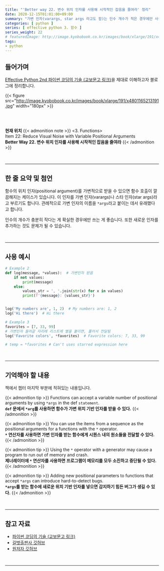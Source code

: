 ```yaml
---
title: "'Better way 22. 변수 위치 인자를 사용해 시작적인 잡음을 줄여라' 정리"
date: 2020-12-15T01:01:00+09:00
summary: "가변 인자(varargs, star args 라고도 함)는 인수 개수가 적은 경우에만 사용합시다."
categories: [ python ]
series: [ effective python 3. 함수 ]
series_weight: 22
# featuredImage: http://image.kyobobook.co.kr/images/book/xlarge/191/x4801165213191.jpg
tags:
- python
---
```


## 들어가며

[Effective Python 2nd 파이썬 코딩의 기술 (교보문고 링크)](http://digital.kyobobook.co.kr/digital/ebook/ebookDetail.ink?selectedLargeCategory=001&barcode=4801165213191&orderClick=LEH&Kc=)을 제대로 이해하고자 블로그에 정리합니다.

{{< figure src="http://image.kyobobook.co.kr/images/book/xlarge/191/x4801165213191.jpg" width="180px" >}}

<br/>
<br/>

**현재 위치**
{{< admonition note >}}
<3. Functions>  
Item 22: Reduce Visual Noise with Variable Positional Arguments  
**Better Way 22. 변수 위치 인자를 사용해 시작적인 잡음을 줄여라**
{{< /admonition >}}


<br/>

---


## 한 줄 요약 및 첨언

함수의 위치 인자(positional argument)를 가변적으로 받을 수 있으면 함수 호출이 깔끔해지는 케이스가 있습니다. 이 인자를 가변 인자(varargs)나 스타 인자(star args)라고 부르기도 합니다. 관례적으로 가변 인자의 이름을 `*args`라고 붙이는 데서 유래했다고 합니다.

인수의 개수가 충분히 작다는 게 확실한 경우에만 쓰는 게 좋습니다. 또한 새로운 인자를 추가하는 것도 문제가 될 수 있습니다.

<br/>

---

## 사용 예시

```python
# Example 2
def log(message, *values):  # 가변인자 받음
    if not values:
        print(message)
    else:
        values_str = ', '.join(str(x) for x in values)
        print(f'{message}: {values_str}')


log('My numbers are', 1, 2)  # My numbers are: 1, 2
log('Hi there')  # Hi there

# Example 3
favorites = [7, 33, 99]
# 가변인자 들어갈 자리에 리스트에 별을 붙이면, 풀어서 전달됨
log('Favorite colors', *favorites)  # Favorite colors: 7, 33, 99

# temp = *favorites # Can't uses starred expression here
```


<br/>

---

## 기억해야 할 내용

책에서 챕터 마지막 부분에 적혀있는 내용입니다.

{{< admonition tip >}}
Functions can accept a variable number of positional arguments by using `*args` in the def `statement`.  
**`def` 문에서 `*arg`를 사용하면 함수가 가변 위치 기반 인자를 받을 수 있다.**
{{< /admonition >}}

{{< admonition tip >}}
You can use the items from a sequence as the positional arguments for a functions with the `*` operator.  
**`*` 연산자를 사용하면 가변 인자를 받는 함수에게 시퀀스 내의 원소들을 전달할 수 있다.**
{{< /admonition >}}

{{< admonition tip >}}
Using the `*` operator with a generator may cause a program to run out of memory and crash.  
**제너레이터에 `*` 연산자를 사용하면 프로그램이 메모리를 모두 소진하고 중단될 수 있다.**
{{< /admonition >}}

{{< admonition tip >}}
Adding new positional parameters to functions that accept `*args` can introduce hard-to-detect bugs.  
**`*args`를 받는 함수에 새로운 위치 기반 인자를 넣으면 감지하기 힘든 버그가 생길 수 있다.**
{{< /admonition >}}

<br/>

---

## 참고 자료

- [파이썬 코딩의 기술 (교보문고 링크)](http://digital.kyobobook.co.kr/digital/ebook/ebookDetail.ink?selectedLargeCategory=001&barcode=4801165213191&orderClick=LEH&Kc=)
- [길벗출판사 깃허브](https://github.com/gilbutITbook/080235/blob/master/Chapter3/Better%20way22.py)
- [원저자 깃허브](https://github.com/bslatkin/effectivepython/blob/master/example_code/item_22.py)

<br/>

---